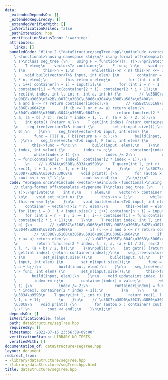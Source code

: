 ```yaml
---
data:
  _extendedDependsOn: []
  _extendedRequiredBy: []
  _extendedVerifiedWith: []
  _isVerificationFailed: false
  _pathExtension: hpp
  _verificationStatusIcon: ':warning:'
  attributes:
    links: []
  bundledCode: "#line 2 \"dataStructure/segTree.hpp\"\n#include <vector>\n#include\
    \ <functional>\nusing namespace std;\n// clang-format off\ntemplate <typename\
    \ T>\nclass seg_tree {\n    using F = function<T(T, T)>;\nprivate:\n    int n;\n\
    \    T elem;\n    vector<T> container;\n    F func; \n\n    void set_n(int n)\
    \ {\n        this->n = 1;\n        while(this->n < n) this->n <<= 1;\n    }\n\n\
    \    void build(vector<T>& input, int elem) {\n        container = vector<T>(2\
    \ * n, elem);\n        this->elem = elem;\n        for (int i = 0 ; i < input.size()\
    \ ; i++) container[n + i] = input[i];\n        for (int i = n - 1 ; i >= 1 ; i--)\
    \ container[i] = func(container[2 * i], container[2 * i + 1]);\n    }\n\n    T\
    \ rec(int index, int l, int r, int a, int b) {\n        // \u5B8C\u5168\u306B\u5185\
    \u90E8\u306B\u542B\u307E\u308C\u3066\u3044\u308B\u5834\u5408\n        if (l <=\
    \ a and b <= r) return container[index];\n        // \u5B8C\u5168\u306B\u5916\u90E8\
    \u306E\u6642\n        if (b <= l or r <= a) return elem;\n        // \u307E\u305F\
    \u304C\u3063\u3066\u3044\u308B\u6642\n        return func(rec(2 * index, l, r,\
    \ a, (a + b) / 2), rec(2 * index + 1, l, r, (a + b) / 2, b));\n    }\n\npublic:\n\
    \    int getn() {return n;}\n    T get(int index) {return container[index];}\n\
    \n    seg_tree(vector<T>& input) {\n        set_n(input.size());\n        build(input,\
    \ 0);\n    }\n\n    seg_tree(vector<T>& input, int elem) {\n        set_n(input.size());\n\
    \        func = [](T a, T b){return a + b;};\n        build(input, elem);\n  \
    \  }\n\n    seg_tree(vector<T>& input, F func, int elem) {\n       set_n(input.size());\n\
    \       this->func = func;\n       build(input, elem);\n    }\n\n    void update(int\
    \ index, int value) {\n        index += n;\n        container[index] = value;\n\
    \        while(index > 1) {\n            index /= 2;\n            container[index]\
    \ = func(container[2 * index], container[2 * index + 1]);\n        }\n    }\n\
    \    \n    // \u534A\u958B\u533A\u9593\n    T query(int l, int r) {\n        return\
    \ rec(1, l + 1, r + 1, 1, n + 1);        \n    }\n\n    // \u30C7\u30D0\u30C3\u30B0\
    \u30D7\u30EA\u30F3\u30C8\n    void print() {\n        for (auto& x : container)\
    \ cout << x << \" \";\n        cout << endl;\n    }\n\n};\n"
  code: "#pragma once\n#include <vector>\n#include <functional>\nusing namespace std;\n\
    // clang-format off\ntemplate <typename T>\nclass seg_tree {\n    using F = function<T(T,\
    \ T)>;\nprivate:\n    int n;\n    T elem;\n    vector<T> container;\n    F func;\
    \ \n\n    void set_n(int n) {\n        this->n = 1;\n        while(this->n < n)\
    \ this->n <<= 1;\n    }\n\n    void build(vector<T>& input, int elem) {\n    \
    \    container = vector<T>(2 * n, elem);\n        this->elem = elem;\n       \
    \ for (int i = 0 ; i < input.size() ; i++) container[n + i] = input[i];\n    \
    \    for (int i = n - 1 ; i >= 1 ; i--) container[i] = func(container[2 * i],\
    \ container[2 * i + 1]);\n    }\n\n    T rec(int index, int l, int r, int a, int\
    \ b) {\n        // \u5B8C\u5168\u306B\u5185\u90E8\u306B\u542B\u307E\u308C\u3066\
    \u3044\u308B\u5834\u5408\n        if (l <= a and b <= r) return container[index];\n\
    \        // \u5B8C\u5168\u306B\u5916\u90E8\u306E\u6642\n        if (b <= l or\
    \ r <= a) return elem;\n        // \u307E\u305F\u304C\u3063\u3066\u3044\u308B\u6642\
    \n        return func(rec(2 * index, l, r, a, (a + b) / 2), rec(2 * index + 1,\
    \ l, r, (a + b) / 2, b));\n    }\n\npublic:\n    int getn() {return n;}\n    T\
    \ get(int index) {return container[index];}\n\n    seg_tree(vector<T>& input)\
    \ {\n        set_n(input.size());\n        build(input, 0);\n    }\n\n    seg_tree(vector<T>&\
    \ input, int elem) {\n        set_n(input.size());\n        func = [](T a, T b){return\
    \ a + b;};\n        build(input, elem);\n    }\n\n    seg_tree(vector<T>& input,\
    \ F func, int elem) {\n       set_n(input.size());\n       this->func = func;\n\
    \       build(input, elem);\n    }\n\n    void update(int index, int value) {\n\
    \        index += n;\n        container[index] = value;\n        while(index >\
    \ 1) {\n            index /= 2;\n            container[index] = func(container[2\
    \ * index], container[2 * index + 1]);\n        }\n    }\n    \n    // \u534A\u958B\
    \u533A\u9593\n    T query(int l, int r) {\n        return rec(1, l + 1, r + 1,\
    \ 1, n + 1);        \n    }\n\n    // \u30C7\u30D0\u30C3\u30B0\u30D7\u30EA\u30F3\
    \u30C8\n    void print() {\n        for (auto& x : container) cout << x << \"\
    \ \";\n        cout << endl;\n    }\n\n};\n"
  dependsOn: []
  isVerificationFile: false
  path: dataStructure/segTree.hpp
  requiredBy: []
  timestamp: '2022-07-15 23:56:38+09:00'
  verificationStatus: LIBRARY_NO_TESTS
  verifiedWith: []
documentation_of: dataStructure/segTree.hpp
layout: document
redirect_from:
- /library/dataStructure/segTree.hpp
- /library/dataStructure/segTree.hpp.html
title: dataStructure/segTree.hpp
---
```

